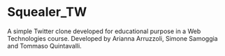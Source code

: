 # Squealer_TW
A simple Twitter clone developed for educational purpose in a Web Technologies course. Developed by Arianna Arruzzoli, Simone Samoggia and Tommaso Quintavalli.
